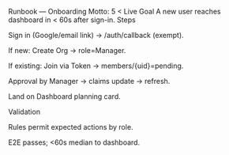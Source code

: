 Runbook — Onboarding
Motto: 5 < Live
Goal
A new user reaches dashboard in < 60s after sign-in.
Steps


Sign in (Google/email link) → /auth/callback (exempt).


If new: Create Org → role=Manager.


If existing: Join via Token → members/{uid}=pending.


Approval by Manager → claims update → refresh.


Land on Dashboard planning card.


Validation


Rules permit expected actions by role.


E2E passes; <60s median to dashboard.
